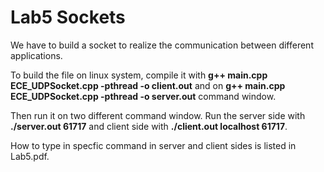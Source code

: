 # Lab5 Sockets

We have to build a socket to realize the communication between different applications.

To build the file on linux system, compile it with **g++ main.cpp ECE_UDPSocket.cpp -pthread -o client.out** and 
on **g++ main.cpp ECE_UDPSocket.cpp -pthread -o server.out** command window.

Then run it on two different command window. Run the server side with **./server.out 61717** and client side with
**./client.out localhost 61717**.

How to type in specfic command in server and client sides is listed in Lab5.pdf.
